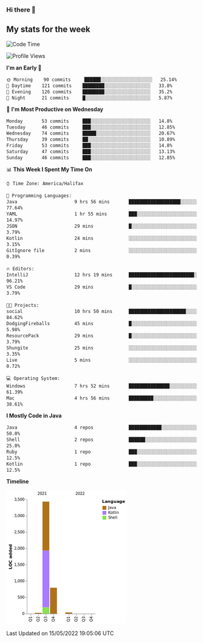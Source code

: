 ### Hi there 👋

## My stats for the week
<!--START_SECTION:waka-->
![Code Time](http://img.shields.io/badge/Code%20Time-197%20hrs%2052%20mins-blue)

![Profile Views](http://img.shields.io/badge/Profile%20Views-1-blue)

**I'm an Early 🐤** 

```text
🌞 Morning    90 commits     ██████░░░░░░░░░░░░░░░░░░░   25.14% 
🌆 Daytime    121 commits    ████████░░░░░░░░░░░░░░░░░   33.8% 
🌃 Evening    126 commits    ████████░░░░░░░░░░░░░░░░░   35.2% 
🌙 Night      21 commits     █░░░░░░░░░░░░░░░░░░░░░░░░   5.87%

```
📅 **I'm Most Productive on Wednesday** 

```text
Monday       53 commits     ███░░░░░░░░░░░░░░░░░░░░░░   14.8% 
Tuesday      46 commits     ███░░░░░░░░░░░░░░░░░░░░░░   12.85% 
Wednesday    74 commits     █████░░░░░░░░░░░░░░░░░░░░   20.67% 
Thursday     39 commits     ██░░░░░░░░░░░░░░░░░░░░░░░   10.89% 
Friday       53 commits     ███░░░░░░░░░░░░░░░░░░░░░░   14.8% 
Saturday     47 commits     ███░░░░░░░░░░░░░░░░░░░░░░   13.13% 
Sunday       46 commits     ███░░░░░░░░░░░░░░░░░░░░░░   12.85%

```


📊 **This Week I Spent My Time On** 

```text
⌚︎ Time Zone: America/Halifax

💬 Programming Languages: 
Java                     9 hrs 56 mins       ███████████████████░░░░░░   77.64% 
YAML                     1 hr 55 mins        ███░░░░░░░░░░░░░░░░░░░░░░   14.97% 
JSON                     29 mins             █░░░░░░░░░░░░░░░░░░░░░░░░   3.79% 
Kotlin                   24 mins             ░░░░░░░░░░░░░░░░░░░░░░░░░   3.15% 
GitIgnore file           2 mins              ░░░░░░░░░░░░░░░░░░░░░░░░░   0.39%

🔥 Editors: 
IntelliJ                 12 hrs 19 mins      ████████████████████████░   96.21% 
VS Code                  29 mins             █░░░░░░░░░░░░░░░░░░░░░░░░   3.79%

🐱‍💻 Projects: 
social                   10 hrs 50 mins      █████████████████████░░░░   84.62% 
DodgingFireballs         45 mins             █░░░░░░░░░░░░░░░░░░░░░░░░   5.98% 
ResourcePack             29 mins             █░░░░░░░░░░░░░░░░░░░░░░░░   3.79% 
Shungite                 25 mins             ░░░░░░░░░░░░░░░░░░░░░░░░░   3.35% 
Live                     5 mins              ░░░░░░░░░░░░░░░░░░░░░░░░░   0.72%

💻 Operating System: 
Windows                  7 hrs 52 mins       ███████████████░░░░░░░░░░   61.39% 
Mac                      4 hrs 56 mins       █████████░░░░░░░░░░░░░░░░   38.61%

```

**I Mostly Code in Java** 

```text
Java                     4 repos             ████████████░░░░░░░░░░░░░   50.0% 
Shell                    2 repos             ██████░░░░░░░░░░░░░░░░░░░   25.0% 
Ruby                     1 repo              ███░░░░░░░░░░░░░░░░░░░░░░   12.5% 
Kotlin                   1 repo              ███░░░░░░░░░░░░░░░░░░░░░░   12.5%

```


**Timeline**

![Chart not found](https://raw.githubusercontent.com/lyndseyy/lyndseyy/main/charts/bar_graph.png) 


 Last Updated on 15/05/2022 19:05:06 UTC
<!--END_SECTION:waka-->